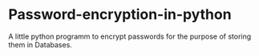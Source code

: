 <h1> Password-encryption-in-python </h1>
A little python programm to encrypt passwords for the purpose of storing them in Databases.

